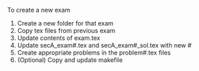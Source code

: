 To create a new exam

1. Create a new folder for that exam
1. Copy tex files from previous exam
1. Update contents of exam.tex
1. Update secA_exam#.tex and secA_exam#_sol.tex with new #
1. Create appropriate problems in the problem#.tex files
1. (Optional) Copy and update makefile
